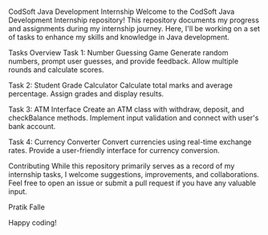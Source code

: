 CodSoft Java Development Internship
Welcome to the CodSoft Java Development Internship repository! This repository documents my progress and assignments during my internship journey. Here, I'll be working on a set of tasks to enhance my skills and knowledge in Java development.

Tasks Overview
Task 1: Number Guessing Game
Generate random numbers, prompt user guesses, and provide feedback.
Allow multiple rounds and calculate scores.

Task 2: Student Grade Calculator
Calculate total marks and average percentage.
Assign grades and display results.

Task 3: ATM Interface
Create an ATM class with withdraw, deposit, and checkBalance methods.
Implement input validation and connect with user's bank account.

Task 4: Currency Converter
Convert currencies using real-time exchange rates.
Provide a user-friendly interface for currency conversion.



Contributing
While this repository primarily serves as a record of my internship tasks, I welcome suggestions, improvements, and collaborations. Feel free to open an issue or submit a pull request if you have any valuable input.

Pratik Falle

Happy coding!

